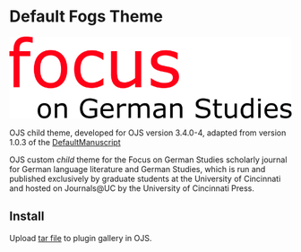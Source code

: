 # Default Fogs Theme

![Focus on German Studies logo](templates/images/fogs-header-logo-large.png "Focus on German Studies Logo")

OJS child theme, developed for OJS version 3.4.0-4, adapted from version 1.0.3 of the [DefaultManuscript](https://github.com/NateWr/defaultManuscript)

OJS custom *child* theme for the Focus on German Studies scholarly journal for German language literature and German Studies, which is run and published exclusively by graduate students at the University of Cincinnati and hosted on Journals@UC by the University of Cincinnati Press.

## Install
Upload [tar file](https://github.com/uclibs/defaultFogs/releases/download/v1.1.0-4/defaultFogs.tar.gz) to plugin gallery in OJS.
